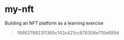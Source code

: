 # my-nft
Building an NFT platform as a learning exercise
> f886278823f1365c143c421cc878306e710e695d

